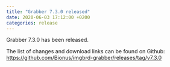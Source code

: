 ```yaml
---
title: "Grabber 7.3.0 released"
date: 2020-06-03 17:12:00 +0200
categories: release
---
```



Grabber 7.3.0 has been released.

The list of changes and download links can be found on Github:  
<https://github.com/Bionus/imgbrd-grabber/releases/tag/v7.3.0>